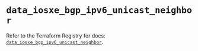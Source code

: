 # `data_iosxe_bgp_ipv6_unicast_neighbor`

Refer to the Terraform Registry for docs: [`data_iosxe_bgp_ipv6_unicast_neighbor`](https://registry.terraform.io/providers/ciscodevnet/iosxe/0.9.3/docs/data-sources/bgp_ipv6_unicast_neighbor).
